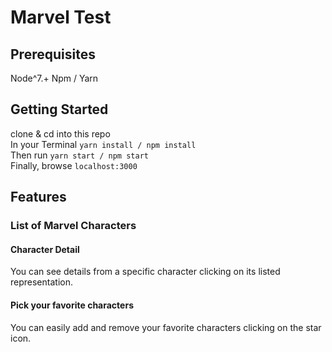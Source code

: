 # Marvel Test

## Prerequisites

Node^7.+
Npm / Yarn

## Getting Started

clone & cd into this repo <br/>
In your Terminal `yarn install / npm install` <br/>
Then run `yarn start / npm start`<br/>
Finally, browse `localhost:3000`<br/>


## Features

### List of Marvel Characters

#### Character Detail
You can see details from a specific character clicking on its listed representation.

#### Pick your favorite characters
You can easily add and remove your favorite characters clicking on the star icon.






